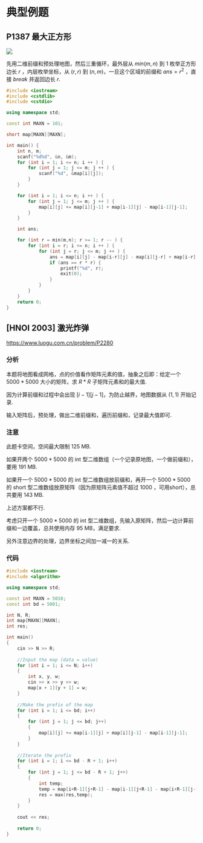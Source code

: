 # 典型例题

## P1387 最大正方形

![](https://cjpark-1304138896.cos.ap-guangzhou.myqcloud.com/note_img/20211016154336.png)

先用二维前缀和预处理地图，然后三重循环，最外层从 $min(m,n)$ 到 $1$ 枚举正方形边长 $r$ ，内层枚举坐标，从 $(r,r)$ 到 $(n,m)$，一旦这个区域的前缀和 $ans = r^2$ ，直接 $break$ 并返回边长 $r$.

```cpp
#include <iostream>
#include <cstdlib>
#include <cstdio>

using namespace std;

const int MAXN = 101;

short map[MAXN][MAXN];

int main() {
    int n, m;
    scanf("%d%d", &n, &m);
    for (int i = 1; i <= n; i ++ ) {
        for (int j = 1; j <= m; j ++ ) {
            scanf("%d", &map[i][j]);
        }
    }

    for (int i = 1; i <= n; i ++ ) {
        for (int j = 1; j <= m; j ++ ) {
            map[i][j] += map[i][j-1] + map[i-1][j] - map[i-1][j-1];
        }
    }

    int ans;

    for (int r = min(m,n); r >= 1; r -- ) {
        for (int i = r; i <= n; i ++ ) {
            for (int j = r; j <= m; j ++ ) {
                ans = map[i][j] - map[i-r][j] - map[i][j-r] + map[i-r][j-r];
                if (ans == r * r) {
                    printf("%d", r);
                    exit(0);
                }
            }
        }
    }
    return 0;
}
```

## [HNOI 2003\] 激光炸弹

https://www.luogu.com.cn/problem/P2280

### 分析

本题将地图看成网格，点的价值看作矩阵元素的值，抽象之后即：给定一个 $5000*5000$ 大小的矩阵，求 $R*R$ 子矩阵元素和的最大值.

因为计算前缀和过程中会出现 $[i-1][j-1]$，为防止越界，地图数据从 $(1,1)$ 开始记录.

输入矩阵后，预处理，做出二维前缀和，遍历前缀和，记录最大值即可.

### 注意

此题卡空间，空间最大限制 125 MB.

如果开两个 $5000*5000$ 的 int 型二维数组（一个记录原地图，一个做前缀和），要用 191 MB.

如果开一个  $5000*5000$ 的 int 型二维数组放前缀和，再开一个  $5000*5000$ 的 short 型二维数组放原矩阵（因为原矩阵元素值不超过 1000 ，可用short），总共要用 143 MB.

上述方案都不行.

考虑只开一个   $5000*5000$ 的 int 型二维数组，先输入原矩阵，然后一边计算前缀和一边覆盖，总共使用内存 95 MB，满足要求.

另外注意边界的处理，边界坐标之间加一减一的关系.

### 代码

```cpp
#include <iostream>
#include <algorithm>

using namespace std;

const int MAXN = 5010;
const int bd = 5001;

int N, R;
int map[MAXN][MAXN];
int res;

int main()
{
    cin >> N >> R;
    
    //Input the map (data = value)
    for (int i = 1; i <= N; i++)
    {
        int x, y, w;
        cin >> x >> y >> w;
        map[x + 1][y + 1] = w;
    }
    
    //Make the prefix of the map
    for (int i = 1; i <= bd; i++)
    {
        for (int j = 1; j <= bd; j++)
        {
            map[i][j] += map[i-1][j] + map[i][j-1] - map[i-1][j-1];
        }
    }
    
    //Iterate the prefix
    for (int i = 1; i <= bd - R + 1; i++)
    {
        for (int j = 1; j <= bd - R + 1; j++)
        {
            int temp;
            temp = map[i+R-1][j+R-1] - map[i-1][j+R-1] - map[i+R-1][j-1] + map[i-1][j-1];
            res = max(res,temp);
        }
    }
    
    cout << res;
    
    return 0;
}
```